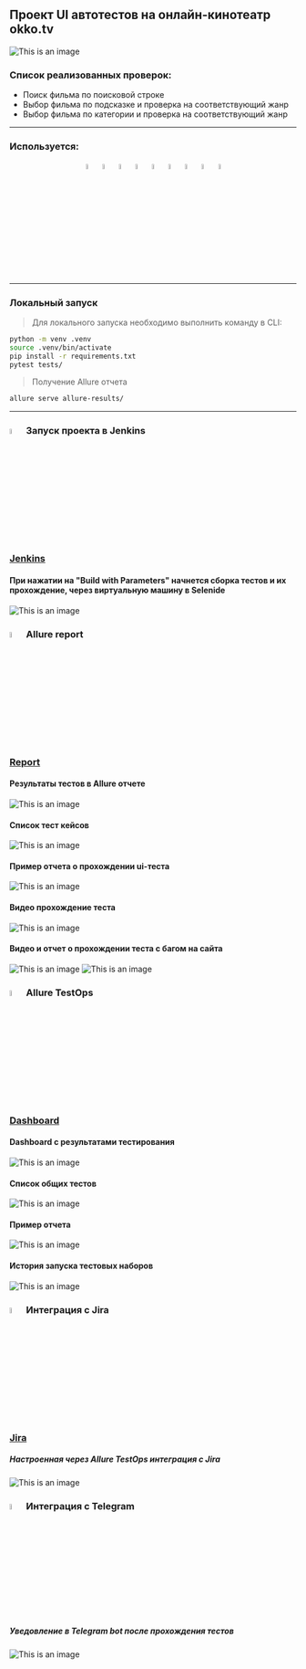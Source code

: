 ## Проект UI автотестов на онлайн-кинотеатр okko.tv
![This is an image](resources/images/okkotv.png)

<h3> Список реализованных проверок:</h3>

* Поиск фильма по поисковой строке 
* Выбор фильма по подсказке и проверка на соответствующий жанр 
* Выбор фильма по категории и проверка на соответствующий жанр
  
----
### Используется:
<p  align="center">
  <code><img width="5%" title="Python" src="resources/logo/python.png"></code>
  <code><img width="5%" title="Pytest" src="resources/logo/pytest.png"></code>
  <code><img width="5%" title="Selene" src="resources/logo/selene.png"></code>
  <code><img width="5%" title="Jenkins" src="resources/logo/jenkins.png"></code>
  <code><img width="5%" title="Selenoid" src="resources/logo/selenoid.png"></code>
  <code><img width="5%" title="Allure Report" src="resources/logo/allure_report.png"></code>
  <code><img width="5%" title="Allure TestOps" src="resources/logo/allure_testops.png"></code>
  <code><img width="5%" title="Jira" src="resources/logo/jira.png"></code>
  <code><img width="5%" title="Telegram" src="resources/logo/tg.png"></code>
</p>

----
### Локальный запуск

> Для локального запуска необходимо выполнить команду в СLI:
```bash
python -m venv .venv
source .venv/bin/activate
pip install -r requirements.txt
pytest tests/
```

> Получение Allure отчета
```bash
allure serve allure-results/
```

----
### <img width="5%" title="Jenkins" src="resources/logo/jenkins.png"> Запуск проекта в Jenkins

### [Jenkins](https://jenkins.autotests.cloud/job/python_project_okko.tv/)

#### При нажатии на "Build with Parameters" начнется сборка тестов и их прохождение, через виртуальную машину в Selenide
![This is an image](resources/images/jenkins.png)

<!-- Allure report -->

### <img width="5%" title="Allure Report" src="resources/logo/allure_report.png"> Allure report
### [Report](https://jenkins.autotests.cloud/job/python_project_okko.tv/18/allure/)
#### Результаты тестов в Allure отчете
![This is an image](resources/images/results.png)

#### Список тест кейсов
![This is an image](resources/images/test.png)

#### Пример отчета о прохождении ui-теста
![This is an image](resources/images/test_example.png)

#### Видео прохождение теста
![This is an image](resources/images/successfull_test.gif)

#### Видео и отчет о прохождении теcта с багом на сайта
![This is an image](resources/images/mood_tests.png)
![This is an image](resources/images/failed_test.gif)

<!-- Allure TestOps -->

### <img width="5%" title="Allure TestOps" src="resources/logo/allure_testops.png"> Allure TestOps

### [Dashboard](https://allure.autotests.cloud/project/3977/dashboards)

#### Dashboard с результатами тестирования
![This is an image](resources/images/dash.png)

#### Список общих тестов
![This is an image](resources/images/tests_testops.png)

#### Пример отчета 
![This is an image](resources/images/nature.png)

#### История запуска тестовых наборов
![This is an image](resources/images/launches.png)

<!-- Jira -->

### <img width="5%" title="Jira" src="images/logo/jira.png"> Интеграция с Jira

### [Jira](https://jira.autotests.cloud/browse/HOMEWORK-1061)

##### Настроенная через Allure TestOps интеграция с Jira

![This is an image](images/screenshot/jira_okko.png)


<!-- Telegram -->

### <img width="5%" title="Telegram" src="images/logo/tg.png"> Интеграция с Telegram

##### Уведовление в Telegram bot после прохождения тестов

![This is an image](images/screenshot/tg_okkotv.png)


